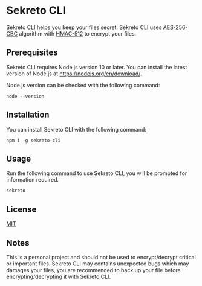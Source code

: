 # Sekreto CLI
Sekreto CLI helps you keep your files secret. Sekreto CLI uses [AES-256-CBC](https://en.wikipedia.org/wiki/Advanced_Encryption_Standard) algorithm with [HMAC-512](https://en.wikipedia.org/wiki/HMAC) to encrypt your files.

## Prerequisites
Sekreto CLI requires Node.js version 10 or later. You can install the latest version of Node.js at https://nodejs.org/en/download/.

Node.js version can be checked with the following command:
```
node --version
```

## Installation
You can install Sekreto CLI with the following command:
```
npm i -g sekreto-cli
```

## Usage
Run the following command to use Sekreto CLI, you will be prompted for information required.
```
sekreto
```

## License
[MIT](LICENSE)

## Notes
This is a personal project and should not be used to encrypt/decrypt critical or important files.
Sekreto CLI may contains unexpected bugs which may damages your files, you are recommended to back up your file before encrypting/decrypting it with Sekreto CLI.
